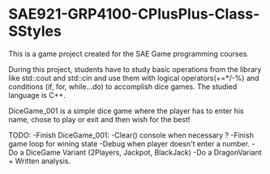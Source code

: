 # SAE921-GRP4100-CPlusPlus-Class-SStyles

This is a game project created for the SAE Game programming courses.

During this project, students have to study basic operations from the <iostream> library like std::cout and std::cin
and use them with logical operators(+=*/-%) and conditions (if, for, while...do) to accomplish dice games.
The studied language is C++.

DiceGame_001 is a simple dice game where the player has to enter his name, chose to play or exit and then wish for the best!

TODO:
	-Finish DiceGame_001:
		-Clear() console when necessary ?
		-Finish game loop for wining state
		-Debug when player doesn't enter a number.
	-Do a DiceGame Variant (2Players, Jackpot, BlackJack)
	-Do a DragonVariant + Written analysis. 
